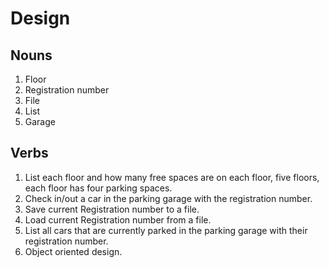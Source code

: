 # Design

## Nouns

1. Floor
2. Registration number
3. File
4. List
5. Garage

## Verbs

1. List each floor and how many free spaces are on each floor, five floors, each floor has four parking spaces.
2. Check in/out a car in the parking garage with the registration number.
3. Save current Registration number to a file.
4. Load current Registration number from a file.
5. List all cars that are currently parked in the parking garage with their registration number.
6. Object oriented design.
